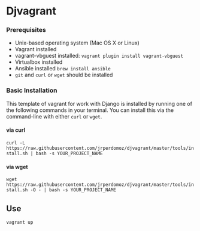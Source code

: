 # Djvagrant

### Prerequisites

* Unix-based operating system (Mac OS X or Linux)
* Vagrant installed
* vagrant-vbguest installed: `vagrant plugin install vagrant-vbguest`
* Virtualbox installed
* Ansible installed `brew install ansible`
* `git` and `curl` or `wget` should be installed

### Basic Installation
This template of vagrant for work with Django is installed by running one of the following commands in your terminal. You can install this via the command-line with either `curl` or `wget`.

#### via curl
`curl -L https://raw.githubusercontent.com/jrperdomoz/djvagrant/master/tools/install.sh | bash -s YOUR_PROJECT_NAME`

#### via wget

`wget https://raw.githubusercontent.com/jrperdomoz/djvagrant/master/tools/install.sh -O - | bash -s YOUR_PROJECT_NAME`


## Use
`vagrant up`

